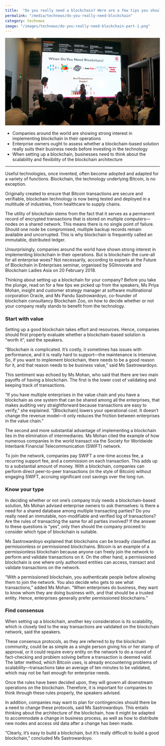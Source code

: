 ```yaml
---
title:  "Do you really need a blockchain? Here are a few tips you should think about first"
permalink: "/media/technews/do-you-really-need-blockchain"
category: technews
image: "/images/technews/do-you-really-need-blockchain-part-1.png"
---
```


![do you really need a blockchain? here are a few tips you should think about first](/images/technews/do-you-really-need-blockchain-part-1.png)

* Companies around the world are showing strong interest in implementing blockchain in their operations
* Enterprise owners ought to assess whether a blockchain-based solution really suits their business needs before investing in the technology
* When setting up a blockchain, businesses need to think about the scalability and flexibility of the blockchain architecture
 
---

Useful technologies, once invented, often become adopted and adapted for a variety of functions. Blockchain, the technology underlying Bitcoin, is no exception.

Originally created to ensure that Bitcoin transactions are secure and verifiable, blockchain technology is now being tested and deployed in a multitude of industries, from healthcare to supply chains.

The utility of blockchain stems from the fact that it serves as a permanent record of encrypted transactions that is stored on multiple computers—nodes on a shared network. This means there is no single point of failure. Should one node be compromised, multiple backup records remain available and uncorrupted. This is why blockchain is frequently called an immutable, distributed ledger.

Unsurprisingly, companies around the world have shown strong interest in implementing blockchain in their operations. But is blockchain the cure-all for all enterprise woes? Not necessarily, according to experts at the Future of Blockchain in Enterprises seminar, organised by SGInnovate and Blockchain Ladies Asia on 20 February 2018.

Thinking about setting up a blockchain for your company? Before you take the plunge, read on for a few tips we picked up from the speakers, Ms Priya Mohan, insight and customer strategy manager at software multinational corporation Oracle, and Ms Pandu Sastrowardoyo, co-founder of blockchain consultancy Blockchain Zoo, on how to decide whether or not your company really stands to benefit from the technology.

### **Start with value**
Setting up a good blockchain takes effort and resources. Hence, companies should first properly evaluate whether a blockchain-based solution is “worth it”, said the speakers.

“Blockchain is complicated. It’s costly, it sometimes has issues with performance, and it is really hard to support—the maintenance is intensive. So, if you want to implement blockchain, there needs to be a good reason for it, and that reason needs to be business value,” said Ms Sastrowardoyo.

This sentiment was echoed by Ms Mohan, who said that there are two main payoffs of having a blockchain. The first is the lower cost of validating and keeping track of transactions.

“If you have multiple enterprises in the value chain and you have a blockchain as one system that can be shared among all the enterprises, that makes auditing very straightforward because transactions are easy to verify,” she explained. “[Blockchain] lowers your operational cost. It doesn’t change the revenue model—it only reduces the friction between enterprises in the value chain.”

The second and more substantial advantage of implementing a blockchain lies in the elimination of intermediaries. Ms Mohan cited the example of how numerous companies in the world transact via the Society for Worldwide Interbank Financial Telecommunication (SWIFT) network.

To join the network, companies pay SWIFT a one-time access fee, a recurring support fee, and a commission on each transaction. This adds up to a substantial amount of money. With a blockchain, companies can perform direct peer-to-peer transactions (in the style of Bitcoin) without engaging SWIFT, accruing significant cost savings over the long run.

### **Know your type**
In deciding whether or not one’s company truly needs a blockchain-based solution, Ms Mohan advised enterprise owners to ask themselves: Is there a need for a shared database among multiple transacting parties? Do you really need an immutable, non-modifiable and verified log of transactions? Are the rules of transacting the same for all parties involved? If the answer to these questions is “yes”, only then should the company proceed to consider which type of blockchain is suitable.

Ms Sastrowardoyo explained that blockchains can be broadly classified as permissionless or permissioned blockchains. Bitcoin is an example of a permissionless blockchain because anyone can freely join the network to perform and validate transactions on it. On the other hand, a permissioned blockchain is one where only authorised entities can access, transact and validate transactions on the network.

“With a permissioned blockchain, you authenticate people before allowing them to join the network. You also decide who gets to see what transactions,” added Ms Mohan. “When enterprises do business, they want to know whom they are doing business with, and that should be a trusted entity. Hence, enterprises generally prefer permissioned blockchains.”

### **Find consensus**
When setting up a blockchain, another key consideration is its scalability, which is closely tied to the way transactions are validated on the blockchain network, said the speakers.

These consensus protocols, as they are referred to by the blockchain community, could be as simple as a single person giving his or her stamp of approval, or it could require every entity on the network to do a round of fact-checking and problem solving before a transaction is deemed valid. The latter method, which Bitcoin uses, is already encountering problems of scalability—transactions take an average of ten minutes to be validated, which may not be fast enough for enterprise needs.

Once the rules have been decided upon, they will govern all downstream operations on the blockchain. Therefore, it is important for companies to think through these rules properly, the speakers advised.

In addition, companies may want to plan for contingencies should there be a need to change these protocols, said Ms Sastrowardoyo. This entails thinking about the architecture of the blockchain, how it might be adapted to accommodate a change in business process, as well as how to distribute new nodes and access old data after a change has been made.

“Clearly, it’s easy to build a blockchain, but it’s really difficult to build a good blockchain,” concluded Ms Sastrowardoyo.
